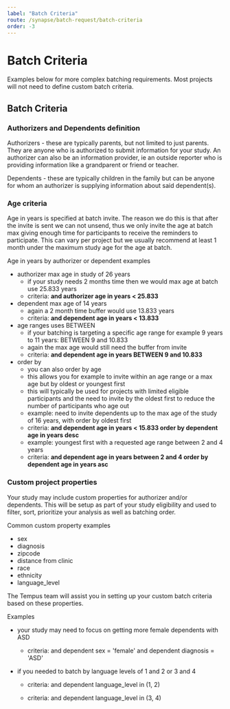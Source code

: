 ```yaml
---
label: "Batch Criteria"
route: /synapse/batch-request/batch-criteria
order: -3
---
```

# Batch Criteria

Examples below for more complex batching requirements. Most projects will not need to define custom batch criteria.

## Batch Criteria

### Authorizers and Dependents definition

Authorizers - these are typically parents, but not limited to just parents. They are anyone who is authorized to submit information for your study. An authorizer can also be an information provider, ie an outside reporter who is providing information like a grandparent or friend or teacher.

Dependents - these are typically children in the family but can be anyone for whom an authorizer is supplying information about said dependent(s).

### Age criteria

Age in years is specified at batch invite. The reason we do this is that after the invite is sent we can not unsend, thus we only invite the age at batch max giving enough time for participants to receive the reminders to participate. This can vary per project but we usually recommend at least 1 month under the maximum study age for the age at batch.

Age in years by authorizer or dependent examples

- authorizer max age in study of 26 years
    -   if your study needs 2 months time then we would max age at batch use 25.833 years
    -   criteria: **and authorizer age in years < 25.833**     
- dependent max age of 14 years
    - again a 2 month time buffer would use 13.833 years
    - criteria: **and dependent age in years < 13.833**
- age ranges uses BETWEEN
    - if your batching is targeting a specific age range for example 9 years to 11 years: BETWEEN 9 and 10.833
    - again the max age would still need the buffer from invite
    - criteria: **and dependent age in years BETWEEN 9 and 10.833**
-   order by
    - you can also order by age
    - this allows you for example to invite within an age range or a max age but by oldest or youngest first
    - this will typically be used for projects with limited eligible participants and the need to invite by the oldest first to reduce the number of participants who age out
    - example: need to invite dependents up to the max age of the study of 16 years, with order by oldest first
    - criteria: **and dependent age in years < 15.833 order by dependent age in years desc**
    - example: youngest first with a requested age range between 2 and 4 years
    - criteria: **and dependent age in years between 2 and 4 order by dependent age in years asc**

### Custom project properties

Your study may include custom properties for authorizer and/or dependents. This will be setup as part of your study eligibility and used to filter, sort, prioritize your analysis as well as batching order.

Common custom property examples

- sex
- diagnosis
- zipcode
- distance from clinic
- race
- ethnicity
- language_level

The Tempus team will assist you in setting up your custom batch criteria based on these properties.

Examples

- your study may need to focus on getting more female dependents with ASD

    - criteria: and dependent sex = 'female' and dependent diagnosis = 'ASD'

- if you needed to batch by language levels of 1 and 2 or 3 and 4

    - criteria: and dependent language_level in (1, 2)

    - criteria: and dependent language_level in (3, 4)
